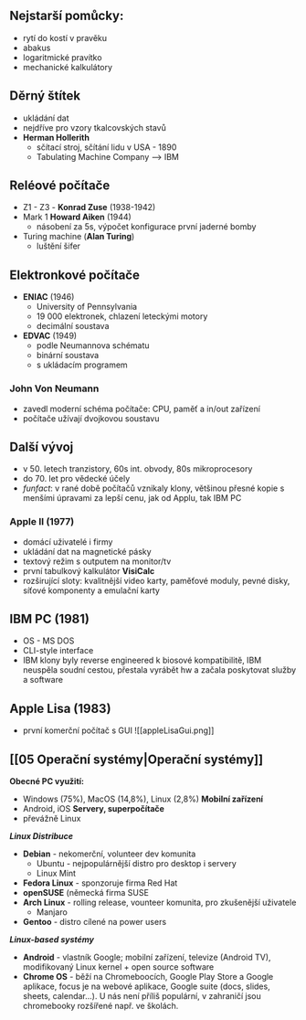 ## Nejstarší pomůcky:
- rytí do kostí v pravěku
- abakus
- logaritmické pravítko
- mechanické kalkulátory

## Děrný štítek
- ukládání dat
- nejdříve pro vzory tkalcovských stavů
- **Herman Hollerith**
	- sčítací stroj, sčítání lidu v USA - 1890
	- Tabulating Machine Company –> IBM

## Reléové počítače​
- Z1 - Z3 - **Konrad Zuse** (1938-1942)
- Mark 1 **Howard Aiken** (1944)
	- násobení za 5s, výpočet konfigurace první jaderné bomby
- Turing machine (**Alan Turing**) 
	- luštění šifer

## Elektronkové počítače
- **ENIAC** (1946)
	- University of Pennsylvania
	- 19 000 elektronek, chlazení leteckými motory
	- decimální soustava
- **EDVAC** (1949)
	- podle Neumannova schématu
	- binární soustava
	- s ukládacím programem
### John Von Neumann
- zavedl moderní schéma počítače: CPU, paměť a in/out zařízení
- počítače užívají dvojkovou soustavu

## Další vývoj
- v 50. letech tranzistory, 60s int. obvody, 80s mikroprocesory
- do 70. let pro vědecké účely
- *funfact*: v rané době počítačů vznikaly klony, většinou přesné kopie s menšími úpravami za lepší cenu, jak od Applu, tak IBM PC
### Apple II (1977)
- domácí uživatelé i firmy
- ukládání dat na magnetické pásky
- textový režim s outputem na monitor/tv
- první tabulkový kalkulátor **VisiCalc**
- rozširující sloty: kvalitnější video karty, paměťové moduly, pevné disky, síťové komponenty a emulační karty
## IBM PC (1981)
- OS - MS DOS
- CLI-style interface
- IBM klony byly reverse engineered k biosové kompatibilitě, IBM neuspěla soudní cestou, přestala vyrábět hw a začala poskytovat služby a software
## Apple Lisa (1983)
- první komerční počítač s GUI
 ![[appleLisaGui.png]]

## [[05 Operační systémy|Operační systémy]]
**Obecné PC využití:**
- Windows (75%), MacOS (14,8%), Linux (2,8%)
**Mobilní zařízení**
- Android, iOS
**Servery, superpočítače**
- převážně Linux

***Linux Distribuce***
- **Debian** - nekomerční, volunteer dev komunita
	- Ubuntu - nejpopulárnější distro pro desktop i servery
	- Linux Mint
- **Fedora Linux** - sponzoruje firma Red Hat
- **openSUSE** (německá firma SUSE
- **Arch Linux** - rolling release, vounteer komunita, pro zkušenější uživatele
	- Manjaro
- **Gentoo** - distro cílené na power users

***Linux-based systémy***
- **Android** - vlastník Google; mobilní zařízení, televize (Android TV), modifikovaný Linux kernel + open source software
- **Chrome OS** - běží na Chromeboocích, Google Play Store a Google aplikace, focus je na webové aplikace, Google suite (docs, slides, sheets, calendar...). U nás není příliš populární, v zahraničí jsou chromebooky rozšířené např. ve školách.